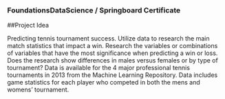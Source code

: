 ### FoundationsDataScience / Springboard Certificate

##Project Idea

Predicting tennis tournament success. Utilize data to research the main match statistics that impact a win. Research the variables or combinations of variables that have the most significance when predicting a win or loss. Does the research show differences in males versus females or by type of tournament? Data is available for the 4 major professional tennis tournaments in 2013 from the Machine Learning Repository. Data includes game statistics for each player who competed in both the mens and womens’ tournament. 
